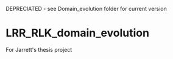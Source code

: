 DEPRECIATED - see Domain_evolution folder for current version
# LRR_RLK_domain_evolution
For Jarrett's thesis project
